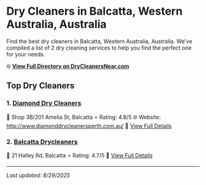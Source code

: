 # Dry Cleaners in Balcatta, Western Australia, Australia

Find the best dry cleaners in Balcatta, Western Australia, Australia. We've compiled a list of 2 dry cleaning services to help you find the perfect one for your needs.

🌐 **[View Full Directory on DryCleanersNear.com](https://drycleanersnear.com/city/Australia/Western%20Australia/Balcatta)**

## Top Dry Cleaners

### 1. [Diamond Dry Cleaners](https://drycleanersnear.com/dryCleaner/68ad16101d9ee695c9252d14/diamond-dry-cleaners)
📍 Shop 3B/201 Amelia St, Balcatta
⭐ Rating: 4.8/5
🌐 Website: http://www.diamonddrycleanersperth.com.au/
🔗 [View Full Details](https://drycleanersnear.com/dryCleaner/68ad16101d9ee695c9252d14/diamond-dry-cleaners)

### 2. [Balcatta Drycleaners](https://drycleanersnear.com/dryCleaner/68ad16491d9ee695c9252ee9/balcatta-drycleaners)
📍 21 Halley Rd, Balcatta
⭐ Rating: 4.7/5
🔗 [View Full Details](https://drycleanersnear.com/dryCleaner/68ad16491d9ee695c9252ee9/balcatta-drycleaners)


---

*Last updated: 8/29/2025*

